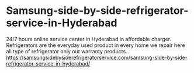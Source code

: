 # Samsung-side-by-side-refrigerator-service-in-Hyderabad
24/7 hours online service center in Hyderabad in affordable charger.  Refrigerators are the everyday used product in every home we repair here all type of refrigerator only out warranty products.   https://samsungsidebysiderefrigeratorservice.com/samsung-side-by-side-refrigerator-service-in-hyderabad/
